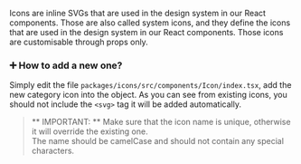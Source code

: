 Icons are inline SVGs that are used in the design system in our React components.
Those are also called system icons, and they define the icons that are used in the design system in our React components.
Those icons are customisable through props only.

### ➕ How to add a new one?

Simply edit the file `packages/icons/src/components/Icon/index.tsx`, add the new category icon into the object.
As you can see from existing icons, you should not include the `<svg>` tag it will be added automatically.

> ** IMPORTANT: ** Make sure that the icon name is unique, otherwise it will override the existing one.\
> The name should be camelCase and should not contain any special characters.
